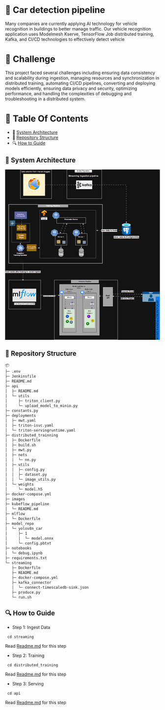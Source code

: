 
# 🚕 **Car detection pipeline**
Many companies are currently applying AI technology for vehicle recognition in buildings to better manage traffic. Our vehicle recognition application uses Modelmesh Kserve, TensorFlow Job distributed training, Kafka, and CI/CD technologies to effectively detect vehicle


# 🚀 **Challenge**
This project faced several challenges including ensuring data consistency and scalability during ingestion, managing resources and synchronization in distributed training, automating CI/CD pipelines, converting and deploying models efficiently, ensuring data privacy and security, optimizing performance, and handling the complexities of debugging and troubleshooting in a distributed system.

# 📕 Table Of Contents
- 🌟 [System Architecture](#System-architecture)
- 📁 [Repository Structure](#repository-structure)
- 🔍 [How to Guide](#how-to-guide)

## 🌟 System Architecture
![Pipeline Serving](https://github.com/HungNguyenDev1511/Car-detection-serving-model/blob/refactor/images/diagram_pipe.gif)


## 📁 Repository Structure
```
📦 
├─ .env
├─ Jenkinsfile
├─ README.md
├─ api
│  ├─ README.md
│  └─ utils
│     ├─ triton_client.py
│     └─ upload_model_to_minio.py
├─ constants.py
├─ deployments
│  ├─ mwt.yaml
│  ├─ triton-isvc.yaml
│  └─ triton-servingruntime.yaml
├─ distributed_trainning
│  ├─ Dockerfile
│  ├─ build.sh
│  ├─ mwt.py
│  ├─ nets
│  │  └─ nn.py
│  ├─ utils
│  │  ├─ config.py
│  │  ├─ dataset.py
│  │  └─ image_utils.py
│  └─ weights
│     └─ model.h5
├─ docker-compose.yml
├─ images
├─ kubeflow_pipeline
│  └─ README.md
├─ mlflow
│  └─ Dockerfile
├─ model_repo
│  └─ yolov8n_car
│     ├─ 1
│     │  └─ model.onnx
│     └─ config.pbtxt
├─ notebooks
│  └─ debug.ipynb
├─ requirements.txt
└─ streaming
   ├─ Dockerfile
   ├─ README.md
   ├─ docker-compose.yml
   ├─ kafka_connector
   │  └─ connect-timescaledb-sink.json 
   ├─ produce.py
   └─ run.sh
```

## 🔍 How to Guide

- Step 1: Ingest Data 
``` shell
 cd streaming
 ```
 Read [Readme.md](https://github.com/HungNguyenDev1511/Car-detection-serving-model/blob/refactor/streaming/README_streaming.md) for this step
- Step 2: Training 
``` shell
 cd distributed_training
 ```
 Read [Readme.md](https://github.com/HungNguyenDev1511/Car-detection-serving-model/blob/refactor/distributed_training/README_distributed.md) for this step
- Step 3: Serving
``` shell
 cd api
 ```
Read [Readme.md](https://github.com/HungNguyenDev1511/Car-detection-serving-model/blob/refactor/api/utils/README_serve.md) for this step
